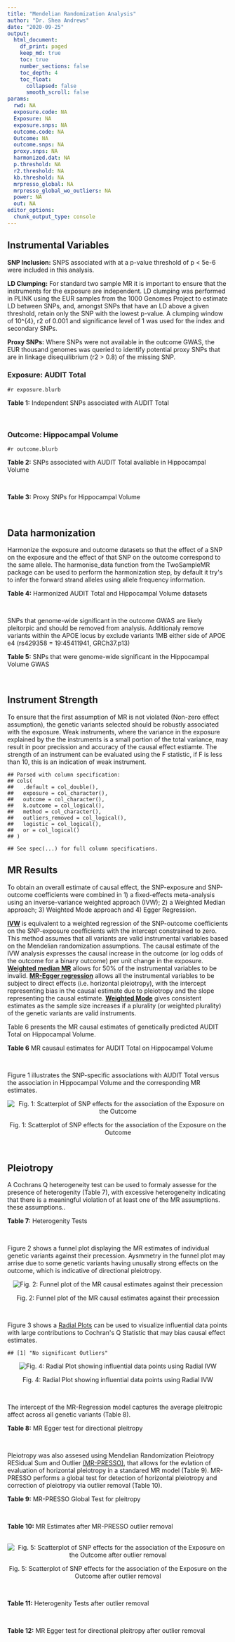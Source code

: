 ```yaml
---
title: "Mendelian Randomization Analysis"
author: "Dr. Shea Andrews"
date: "2020-09-25"
output:
  html_document:
    df_print: paged
    keep_md: true
    toc: true
    number_sections: false
    toc_depth: 4
    toc_float:
      collapsed: false
      smooth_scroll: false
params:
  rwd: NA
  exposure.code: NA
  Exposure: NA
  exposure.snps: NA
  outcome.code: NA
  Outcome: NA
  outcome.snps: NA
  proxy.snps: NA
  harmonized.dat: NA
  p.threshold: NA
  r2.threshold: NA
  kb.threshold: NA
  mrpresso_global: NA
  mrpresso_global_wo_outliers: NA
  power: NA
  out: NA
editor_options:
  chunk_output_type: console
---
```







## Instrumental Variables
**SNP Inclusion:** SNPS associated with at a p-value threshold of p < 5e-6 were included in this analysis.
<br>

**LD Clumping:** For standard two sample MR it is important to ensure that the instruments for the exposure are independent. LD clumping was performed in PLINK using the EUR samples from the 1000 Genomes Project to estimate LD between SNPs, and, amongst SNPs that have an LD above a given threshold, retain only the SNP with the lowest p-value. A clumping window of 10^{4}, r2 of 0.001 and significance level of 1 was used for the index and secondary SNPs.
<br>

**Proxy SNPs:** Where SNPs were not available in the outcome GWAS, the EUR thousand genomes was queried to identify potential proxy SNPs that are in linkage disequilibrium (r2 > 0.8) of the missing SNP.
<br>

### Exposure: AUDIT Total
`#r exposure.blurb`
<br>

**Table 1:** Independent SNPs associated with AUDIT Total
<div data-pagedtable="false">
  <script data-pagedtable-source type="application/json">
{"columns":[{"label":["SNP"],"name":[1],"type":["chr"],"align":["left"]},{"label":["CHROM"],"name":[2],"type":["dbl"],"align":["right"]},{"label":["POS"],"name":[3],"type":["dbl"],"align":["right"]},{"label":["REF"],"name":[4],"type":["chr"],"align":["left"]},{"label":["ALT"],"name":[5],"type":["chr"],"align":["left"]},{"label":["AF"],"name":[6],"type":["dbl"],"align":["right"]},{"label":["BETA"],"name":[7],"type":["dbl"],"align":["right"]},{"label":["SE"],"name":[8],"type":["dbl"],"align":["right"]},{"label":["Z"],"name":[9],"type":["dbl"],"align":["right"]},{"label":["P"],"name":[10],"type":["dbl"],"align":["right"]},{"label":["N"],"name":[11],"type":["dbl"],"align":["right"]},{"label":["TRAIT"],"name":[12],"type":["chr"],"align":["left"]}],"data":[{"1":"rs55847536","2":"1","3":"72248052","4":"A","5":"G","6":"0.39224600","7":"-0.01211140","8":"0.002641534","9":"-4.585","10":"4.545e-06","11":"140945","12":"AUDIT_Total"},{"1":"rs145186401","2":"1","3":"76879585","4":"T","5":"A","6":"0.02301560","7":"0.01278336","8":"0.002633030","9":"4.855","10":"1.203e-06","11":"141716","12":"AUDIT_Total"},{"1":"rs2390440","2":"1","3":"88625312","4":"C","5":"T","6":"0.23443800","7":"-0.01245564","8":"0.002631660","9":"-4.733","10":"2.211e-06","11":"141932","12":"AUDIT_Total"},{"1":"rs11809772","2":"1","3":"181625486","4":"A","5":"C","6":"0.11076800","7":"-0.01367530","8":"0.002654373","9":"-5.152","10":"2.582e-07","11":"139265","12":"AUDIT_Total"},{"1":"rs192227553","2":"1","3":"192064307","4":"G","5":"A","6":"0.01543210","7":"0.01217746","8":"0.002665236","9":"4.569","10":"4.895e-06","11":"138437","12":"AUDIT_Total"},{"1":"rs116258323","2":"1","3":"214449747","4":"C","5":"T","6":"0.04271170","7":"0.01407780","8":"0.002648693","9":"5.315","10":"1.067e-07","11":"139780","12":"AUDIT_Total"},{"1":"rs1260326","2":"2","3":"27730940","4":"T","5":"C","6":"0.61366100","7":"0.01873020","8":"0.002619605","9":"7.150","10":"8.664e-13","11":"141932","12":"AUDIT_Total"},{"1":"rs13389504","2":"2","3":"40369688","4":"T","5":"G","6":"0.18636700","7":"0.01219060","8":"0.002646099","9":"4.607","10":"4.090e-06","11":"140443","12":"AUDIT_Total"},{"1":"rs4953148","2":"2","3":"45152522","4":"A","5":"T","6":"0.39332400","7":"0.01478690","8":"0.002646656","9":"5.587","10":"2.314e-08","11":"139850","12":"AUDIT_Total"},{"1":"rs11677810","2":"2","3":"68066201","4":"C","5":"A","6":"0.25191500","7":"0.01232649","8":"0.002677924","9":"4.603","10":"4.167e-06","11":"137099","12":"AUDIT_Total"},{"1":"rs114658808","2":"2","3":"119423996","4":"G","5":"A","6":"0.05912220","7":"0.01292250","8":"0.002638860","9":"4.897","10":"9.723e-07","11":"141062","12":"AUDIT_Total"},{"1":"rs12474485","2":"2","3":"145810833","4":"A","5":"C","6":"0.25499100","7":"0.01217910","8":"0.002633896","9":"4.624","10":"3.765e-06","11":"141749","12":"AUDIT_Total"},{"1":"rs4853716","2":"2","3":"191361744","4":"C","5":"T","6":"0.82831800","7":"0.01212258","8":"0.002635344","9":"4.600","10":"4.220e-06","11":"141605","12":"AUDIT_Total"},{"1":"rs2302911","2":"2","3":"211455281","4":"A","5":"G","6":"0.45405000","7":"0.01342090","8":"0.002633619","9":"5.096","10":"3.463e-07","11":"141520","12":"AUDIT_Total"},{"1":"rs62244890","2":"3","3":"71611630","4":"T","5":"C","6":"0.37277700","7":"0.01323300","8":"0.002634485","9":"5.023","10":"5.079e-07","11":"141466","12":"AUDIT_Total"},{"1":"rs7618124","2":"3","3":"85548686","4":"A","5":"G","6":"0.71007600","7":"-0.01363860","8":"0.002631407","9":"-5.183","10":"2.187e-07","11":"141713","12":"AUDIT_Total"},{"1":"rs55726529","2":"3","3":"135458327","4":"A","5":"G","6":"0.09938340","7":"-0.01248370","8":"0.002719177","9":"-4.591","10":"4.409e-06","11":"132942","12":"AUDIT_Total"},{"1":"rs1920650","2":"3","3":"160335588","4":"T","5":"C","6":"0.30047400","7":"0.01482480","8":"0.002629442","9":"5.638","10":"1.717e-08","11":"141678","12":"AUDIT_Total"},{"1":"rs11940694","2":"4","3":"39414993","4":"A","5":"G","6":"0.60549300","7":"0.02478080","8":"0.002643005","9":"9.376","10":"6.834e-21","11":"138206","12":"AUDIT_Total"},{"1":"rs144198753","2":"4","3":"99713350","4":"C","5":"T","6":"0.00670047","7":"-0.03076248","8":"0.002606990","9":"-11.800","10":"3.887e-32","11":"140814","12":"AUDIT_Total"},{"1":"rs11733695","2":"4","3":"100122916","4":"G","5":"A","6":"0.00543085","7":"-0.02971133","8":"0.002601920","9":"-11.419","10":"3.370e-30","11":"141581","12":"AUDIT_Total"},{"1":"rs13135092","2":"4","3":"103198082","4":"A","5":"G","6":"0.05434780","7":"-0.01991090","8":"0.002623302","9":"-7.590","10":"3.198e-14","11":"141289","12":"AUDIT_Total"},{"1":"rs6533629","2":"4","3":"113494607","4":"G","5":"A","6":"0.39712300","7":"-0.01294953","8":"0.002671660","9":"-4.847","10":"1.253e-06","11":"137616","12":"AUDIT_Total"},{"1":"rs1457755","2":"5","3":"113637974","4":"T","5":"C","6":"0.55426500","7":"-0.01400920","8":"0.002634787","9":"-5.317","10":"1.056e-07","11":"141273","12":"AUDIT_Total"},{"1":"rs9372625","2":"6","3":"98344031","4":"G","5":"A","6":"0.33467600","7":"0.01403988","8":"0.002642552","9":"5.313","10":"1.080e-07","11":"140438","12":"AUDIT_Total"},{"1":"rs11984030","2":"7","3":"6354656","4":"A","5":"G","6":"0.46143900","7":"-0.01254150","8":"0.002675809","9":"-4.687","10":"2.769e-06","11":"137272","12":"AUDIT_Total"},{"1":"rs10227687","2":"7","3":"38741626","4":"G","5":"A","6":"0.61555200","7":"0.01292938","8":"0.002639727","9":"4.898","10":"9.675e-07","11":"140968","12":"AUDIT_Total"},{"1":"rs79931145","2":"7","3":"137122009","4":"C","5":"T","6":"0.02647810","7":"-0.01248956","8":"0.002631596","9":"-4.746","10":"2.079e-06","11":"141932","12":"AUDIT_Total"},{"1":"rs2622237","2":"7","3":"153489069","4":"A","5":"G","6":"0.39726300","7":"0.01217490","8":"0.002660016","9":"4.577","10":"4.708e-06","11":"138981","12":"AUDIT_Total"},{"1":"rs35040843","2":"8","3":"93341497","4":"C","5":"T","6":"0.30359100","7":"0.01471763","8":"0.002653260","9":"5.547","10":"2.909e-08","11":"139169","12":"AUDIT_Total"},{"1":"rs143011682","2":"8","3":"126831783","4":"A","5":"G","6":"0.11504900","7":"-0.01230210","8":"0.002637111","9":"-4.665","10":"3.084e-06","11":"141378","12":"AUDIT_Total"},{"1":"rs13266268","2":"8","3":"142611971","4":"C","5":"T","6":"0.40148800","7":"-0.01273468","8":"0.002776255","9":"-4.587","10":"4.507e-06","11":"127488","12":"AUDIT_Total"},{"1":"rs3138496","2":"9","3":"92219801","4":"C","5":"T","6":"0.05003810","7":"0.01294572","8":"0.002630710","9":"4.921","10":"8.598e-07","11":"141932","12":"AUDIT_Total"},{"1":"rs148575582","2":"9","3":"122062643","4":"T","5":"C","6":"0.01686620","7":"0.01275960","8":"0.002657686","9":"4.801","10":"1.578e-06","11":"139105","12":"AUDIT_Total"},{"1":"rs147311119","2":"10","3":"9404825","4":"C","5":"G","6":"0.03336960","7":"-0.01216210","8":"0.002634200","9":"-4.617","10":"3.898e-06","11":"141720","12":"AUDIT_Total"},{"1":"rs7078436","2":"10","3":"30378863","4":"A","5":"G","6":"0.27403000","7":"-0.01508130","8":"0.002628329","9":"-5.738","10":"9.583e-09","11":"141745","12":"AUDIT_Total"},{"1":"rs2017064","2":"11","3":"41455386","4":"C","5":"T","6":"0.67373700","7":"0.01247393","8":"0.002663662","9":"4.683","10":"2.823e-06","11":"138540","12":"AUDIT_Total"},{"1":"rs2293576","2":"11","3":"47434986","4":"G","5":"A","6":"0.32902900","7":"0.01535348","8":"0.002632176","9":"5.833","10":"5.454e-09","11":"141275","12":"AUDIT_Total"},{"1":"rs12795307","2":"11","3":"72506324","4":"G","5":"A","6":"0.26040100","7":"0.01208207","8":"0.002635705","9":"4.584","10":"4.572e-06","11":"141575","12":"AUDIT_Total"},{"1":"rs7948028","2":"11","3":"113328681","4":"A","5":"C","6":"0.27900700","7":"-0.01389140","8":"0.002638447","9":"-5.265","10":"1.406e-07","11":"140906","12":"AUDIT_Total"},{"1":"rs1042725","2":"12","3":"66358347","4":"C","5":"T","6":"0.45995600","7":"-0.01217656","8":"0.002632200","9":"-4.626","10":"3.725e-06","11":"141932","12":"AUDIT_Total"},{"1":"rs73519744","2":"13","3":"71536531","4":"A","5":"G","6":"0.05117970","7":"0.01327340","8":"0.002640430","9":"5.027","10":"4.987e-07","11":"140822","12":"AUDIT_Total"},{"1":"rs117750242","2":"13","3":"109806518","4":"C","5":"T","6":"0.00706522","7":"0.01237358","8":"0.002641105","9":"4.685","10":"2.794e-06","11":"140936","12":"AUDIT_Total"},{"1":"rs1319338","2":"15","3":"26449418","4":"T","5":"A","6":"0.06694640","7":"-0.01299030","8":"0.002633347","9":"-4.933","10":"8.104e-07","11":"141639","12":"AUDIT_Total"},{"1":"rs701455","2":"15","3":"46816049","4":"G","5":"A","6":"0.57415500","7":"-0.01327660","8":"0.002630072","9":"-5.048","10":"4.464e-07","11":"141932","12":"AUDIT_Total"},{"1":"rs72771074","2":"16","3":"20002523","4":"A","5":"C","6":"0.29574400","7":"0.01409940","8":"0.002639345","9":"5.342","10":"9.197e-08","11":"140767","12":"AUDIT_Total"},{"1":"rs11862597","2":"16","3":"30490854","4":"G","5":"A","6":"0.12386200","7":"-0.01322155","8":"0.002630631","9":"-5.026","10":"4.997e-07","11":"141883","12":"AUDIT_Total"},{"1":"rs74980679","2":"16","3":"71779310","4":"G","5":"T","6":"0.12050800","7":"0.01219096","8":"0.002635883","9":"4.625","10":"3.747e-06","11":"141533","12":"AUDIT_Total"},{"1":"rs12936842","2":"17","3":"7553383","4":"A","5":"T","6":"0.26744600","7":"-0.01245840","8":"0.002658641","9":"-4.686","10":"2.790e-06","11":"139067","12":"AUDIT_Total"},{"1":"rs62062288","2":"17","3":"44096553","4":"G","5":"A","6":"0.13753600","7":"-0.01645099","8":"0.002650821","9":"-6.206","10":"5.430e-10","11":"139072","12":"AUDIT_Total"},{"1":"rs6507054","2":"18","3":"31248323","4":"T","5":"C","6":"0.56820000","7":"-0.01236280","8":"0.002637114","9":"-4.688","10":"2.754e-06","11":"141365","12":"AUDIT_Total"},{"1":"rs492602","2":"19","3":"49206417","4":"A","5":"G","6":"0.38356900","7":"0.01463750","8":"0.002627447","9":"5.571","10":"2.526e-08","11":"141932","12":"AUDIT_Total"},{"1":"rs12329964","2":"22","3":"19959033","4":"G","5":"A","6":"0.16630300","7":"0.01224455","8":"0.002636070","9":"4.645","10":"3.409e-06","11":"141502","12":"AUDIT_Total"},{"1":"rs2412970","2":"22","3":"30486826","4":"A","5":"G","6":"0.52143100","7":"0.01219000","8":"0.002632824","9":"4.630","10":"3.654e-06","11":"141862","12":"AUDIT_Total"},{"1":"rs9607805","2":"22","3":"41854446","4":"C","5":"T","6":"0.73870300","7":"0.01410817","8":"0.002640990","9":"5.342","10":"9.205e-08","11":"140590","12":"AUDIT_Total"}],"options":{"columns":{"min":{},"max":[10]},"rows":{"min":[10],"max":[10]},"pages":{}}}
  </script>
</div>
<br>

### Outcome: Hippocampal Volume
`#r outcome.blurb`
<br>

**Table 2:** SNPs associated with AUDIT Total avaliable in Hippocampal Volume
<div data-pagedtable="false">
  <script data-pagedtable-source type="application/json">
{"columns":[{"label":["SNP"],"name":[1],"type":["chr"],"align":["left"]},{"label":["CHROM"],"name":[2],"type":["dbl"],"align":["right"]},{"label":["POS"],"name":[3],"type":["dbl"],"align":["right"]},{"label":["REF"],"name":[4],"type":["chr"],"align":["left"]},{"label":["ALT"],"name":[5],"type":["chr"],"align":["left"]},{"label":["AF"],"name":[6],"type":["dbl"],"align":["right"]},{"label":["BETA"],"name":[7],"type":["dbl"],"align":["right"]},{"label":["SE"],"name":[8],"type":["dbl"],"align":["right"]},{"label":["Z"],"name":[9],"type":["dbl"],"align":["right"]},{"label":["P"],"name":[10],"type":["dbl"],"align":["right"]},{"label":["N"],"name":[11],"type":["dbl"],"align":["right"]},{"label":["TRAIT"],"name":[12],"type":["chr"],"align":["left"]}],"data":[{"1":"rs55847536","2":"1","3":"72248052","4":"A","5":"G","6":"0.4165","7":"-0.0058249800","8":"0.008759366","9":"-0.665","10":"0.506000","11":"26814","12":"Hippocampal_Volume"},{"1":"rs145186401","2":"1","3":"76879585","4":"T","5":"A","6":"0.0115","7":"0.0495795134","8":"0.042667395","9":"1.162","10":"0.245200","11":"24159","12":"Hippocampal_Volume"},{"1":"rs2390440","2":"1","3":"88625312","4":"C","5":"T","6":"0.2269","7":"-0.0030312080","8":"0.010310231","9":"-0.294","10":"0.768600","11":"26814","12":"Hippocampal_Volume"},{"1":"rs11809772","2":"1","3":"181625486","4":"A","5":"C","6":"0.1357","7":"-0.0004287070","8":"0.012609040","9":"-0.034","10":"0.972700","11":"26814","12":"Hippocampal_Volume"},{"1":"rs192227553","2":"1","3":"192064307","4":"G","5":"A","6":"0.0153","7":"-0.0102250997","8":"0.066396751","9":"-0.154","10":"0.877400","11":"7528","12":"Hippocampal_Volume"},{"1":"rs116258323","2":"1","3":"214449747","4":"C","5":"T","6":"0.0601","7":"-0.0098477063","8":"0.018236493","9":"-0.540","10":"0.589200","11":"26615","12":"Hippocampal_Volume"},{"1":"rs1260326","2":"2","3":"27730940","4":"T","5":"C","6":"0.5992","7":"-0.0047317700","8":"0.008844426","9":"-0.535","10":"0.592700","11":"26615","12":"Hippocampal_Volume"},{"1":"rs13389504","2":"2","3":"40369688","4":"T","5":"G","6":"0.1930","7":"-0.0086986300","8":"0.010941671","9":"-0.795","10":"0.426700","11":"26814","12":"Hippocampal_Volume"},{"1":"rs4953148","2":"2","3":"45152522","4":"A","5":"T","6":"0.3258","7":"-0.0024784800","8":"0.009213692","9":"-0.269","10":"0.788000","11":"26814","12":"Hippocampal_Volume"},{"1":"rs11677810","2":"2","3":"68066201","4":"C","5":"A","6":"0.2350","7":"-0.0148891400","8":"0.010184090","9":"-1.462","10":"0.143600","11":"26814","12":"Hippocampal_Volume"},{"1":"rs114658808","2":"2","3":"119423996","4":"G","5":"A","6":"0.0334","7":"0.0109462506","8":"0.024163909","9":"0.453","10":"0.650200","11":"26524","12":"Hippocampal_Volume"},{"1":"rs12474485","2":"2","3":"145810833","4":"A","5":"C","6":"0.3106","7":"0.0061123100","8":"0.009331777","9":"0.655","10":"0.512800","11":"26814","12":"Hippocampal_Volume"},{"1":"rs4853716","2":"2","3":"191361744","4":"C","5":"T","6":"0.7668","7":"-0.0042434138","8":"0.010249792","9":"-0.414","10":"0.678900","11":"26615","12":"Hippocampal_Volume"},{"1":"rs2302911","2":"2","3":"211455281","4":"A","5":"G","6":"0.4952","7":"0.0031381900","8":"0.008669034","9":"0.362","10":"0.717700","11":"26615","12":"Hippocampal_Volume"},{"1":"rs62244890","2":"3","3":"71611630","4":"T","5":"C","6":"0.4094","7":"0.0000439090","8":"0.008781800","9":"0.005","10":"0.996400","11":"26814","12":"Hippocampal_Volume"},{"1":"rs7618124","2":"3","3":"85548686","4":"A","5":"G","6":"0.6436","7":"0.0011901500","8":"0.009016276","9":"0.132","10":"0.894900","11":"26814","12":"Hippocampal_Volume"},{"1":"rs55726529","2":"3","3":"135458327","4":"A","5":"G","6":"0.0929","7":"0.0122900000","8":"0.015837686","9":"0.776","10":"0.437700","11":"23654","12":"Hippocampal_Volume"},{"1":"rs1920650","2":"3","3":"160335588","4":"T","5":"C","6":"0.3016","7":"-0.0058993000","8":"0.009408778","9":"-0.627","10":"0.530300","11":"26814","12":"Hippocampal_Volume"},{"1":"rs11940694","2":"4","3":"39414993","4":"A","5":"G","6":"0.5862","7":"-0.0062688500","8":"0.008767624","9":"-0.715","10":"0.474600","11":"26814","12":"Hippocampal_Volume"},{"1":"rs11733695","2":"4","3":"100122916","4":"G","5":"A","6":"0.0150","7":"0.0045360102","8":"0.038117732","9":"0.119","10":"0.905500","11":"23291","12":"Hippocampal_Volume"},{"1":"rs13135092","2":"4","3":"103198082","4":"A","5":"G","6":"0.0664","7":"0.0051857300","8":"0.017343591","9":"0.299","10":"0.765000","11":"26814","12":"Hippocampal_Volume"},{"1":"rs6533629","2":"4","3":"113494607","4":"G","5":"A","6":"0.4171","7":"0.0072687476","8":"0.008757527","9":"0.830","10":"0.406600","11":"26814","12":"Hippocampal_Volume"},{"1":"rs1457755","2":"5","3":"113637974","4":"T","5":"C","6":"0.5556","7":"0.0057529500","8":"0.008690255","9":"0.662","10":"0.508200","11":"26814","12":"Hippocampal_Volume"},{"1":"rs9372625","2":"6","3":"98344031","4":"G","5":"A","6":"0.3722","7":"0.0187759661","8":"0.008932429","9":"2.102","10":"0.035580","11":"26814","12":"Hippocampal_Volume"},{"1":"rs11984030","2":"7","3":"6354656","4":"A","5":"G","6":"0.4568","7":"0.0114389000","8":"0.008826329","9":"1.296","10":"0.194900","11":"25864","12":"Hippocampal_Volume"},{"1":"rs10227687","2":"7","3":"38741626","4":"G","5":"A","6":"0.5952","7":"-0.0056038775","8":"0.008797296","9":"-0.637","10":"0.524000","11":"26814","12":"Hippocampal_Volume"},{"1":"rs2622237","2":"7","3":"153489069","4":"A","5":"G","6":"0.3916","7":"0.0090159900","8":"0.014853361","9":"0.607","10":"0.544100","11":"9512","12":"Hippocampal_Volume"},{"1":"rs35040843","2":"8","3":"93341497","4":"C","5":"T","6":"0.2826","7":"-0.0028483488","8":"0.009590400","9":"-0.297","10":"0.766200","11":"26814","12":"Hippocampal_Volume"},{"1":"rs143011682","2":"8","3":"126831783","4":"A","5":"G","6":"0.1173","7":"0.0003202830","8":"0.016014164","9":"0.020","10":"0.984400","11":"18830","12":"Hippocampal_Volume"},{"1":"rs13266268","2":"8","3":"142611971","4":"C","5":"T","6":"0.3730","7":"-0.0006161197","8":"0.008929270","9":"-0.069","10":"0.944900","11":"26814","12":"Hippocampal_Volume"},{"1":"rs3138496","2":"9","3":"92219801","4":"C","5":"T","6":"0.0569","7":"-0.0133566340","8":"0.018785702","9":"-0.711","10":"0.477400","11":"26402","12":"Hippocampal_Volume"},{"1":"rs148575582","2":"9","3":"122062643","4":"T","5":"C","6":"0.0191","7":"-0.0098206500","8":"0.048617090","9":"-0.202","10":"0.839600","11":"11291","12":"Hippocampal_Volume"},{"1":"rs147311119","2":"10","3":"9404825","4":"C","5":"G","6":"0.0266","7":"-0.0171451000","8":"0.027171245","9":"-0.631","10":"0.528200","11":"26156","12":"Hippocampal_Volume"},{"1":"rs7078436","2":"10","3":"30378863","4":"A","5":"G","6":"0.3450","7":"0.0098195200","8":"0.009083737","9":"1.081","10":"0.279900","11":"26814","12":"Hippocampal_Volume"},{"1":"rs2017064","2":"11","3":"41455386","4":"C","5":"T","6":"0.5979","7":"0.0015059785","8":"0.008806892","9":"0.171","10":"0.863800","11":"26814","12":"Hippocampal_Volume"},{"1":"rs2293576","2":"11","3":"47434986","4":"G","5":"A","6":"0.3346","7":"-0.0015008713","8":"0.009151654","9":"-0.164","10":"0.869600","11":"26814","12":"Hippocampal_Volume"},{"1":"rs12795307","2":"11","3":"72506324","4":"G","5":"A","6":"0.3318","7":"-0.0040810431","8":"0.009170883","9":"-0.445","10":"0.656600","11":"26814","12":"Hippocampal_Volume"},{"1":"rs7948028","2":"11","3":"113328681","4":"A","5":"C","6":"0.3779","7":"0.0049339300","8":"0.008906010","9":"0.554","10":"0.579200","11":"26814","12":"Hippocampal_Volume"},{"1":"rs1042725","2":"12","3":"66358347","4":"C","5":"T","6":"0.4925","7":"-0.0135255507","8":"0.008637006","9":"-1.566","10":"0.117500","11":"26814","12":"Hippocampal_Volume"},{"1":"rs73519744","2":"13","3":"71536531","4":"A","5":"G","6":"0.0651","7":"-0.0078582600","8":"0.018317623","9":"-0.429","10":"0.667700","11":"24484","12":"Hippocampal_Volume"},{"1":"rs117750242","2":"13","3":"109806518","4":"C","5":"T","6":"0.0120","7":"0.0631827661","8":"0.073811643","9":"0.856","10":"0.391900","11":"7740","12":"Hippocampal_Volume"},{"1":"rs1319338","2":"15","3":"26449418","4":"T","5":"A","6":"0.0743","7":"0.0112740322","8":"0.016555113","9":"0.681","10":"0.496200","11":"26524","12":"Hippocampal_Volume"},{"1":"rs701455","2":"15","3":"46816049","4":"G","5":"A","6":"0.5428","7":"0.0005547676","8":"0.008668244","9":"0.064","10":"0.949100","11":"26814","12":"Hippocampal_Volume"},{"1":"rs72771074","2":"16","3":"20002523","4":"A","5":"C","6":"0.2637","7":"-0.0267696000","8":"0.009798538","9":"-2.732","10":"0.006302","11":"26814","12":"Hippocampal_Volume"},{"1":"rs11862597","2":"16","3":"30490854","4":"G","5":"A","6":"0.1302","7":"-0.0006800876","8":"0.012831841","9":"-0.053","10":"0.957900","11":"26814","12":"Hippocampal_Volume"},{"1":"rs74980679","2":"16","3":"71779310","4":"G","5":"T","6":"0.1359","7":"-0.0014995444","8":"0.012601213","9":"-0.119","10":"0.905500","11":"26814","12":"Hippocampal_Volume"},{"1":"rs12936842","2":"17","3":"7553383","4":"A","5":"T","6":"0.3031","7":"-0.0010898900","8":"0.009395630","9":"-0.116","10":"0.908000","11":"26814","12":"Hippocampal_Volume"},{"1":"rs62062288","2":"17","3":"44096553","4":"G","5":"A","6":"0.1965","7":"-0.0174934338","8":"0.022514072","9":"-0.777","10":"0.436900","11":"6247","12":"Hippocampal_Volume"},{"1":"rs6507054","2":"18","3":"31248323","4":"T","5":"C","6":"0.5742","7":"-0.0027072600","8":"0.008733111","9":"-0.310","10":"0.756700","11":"26814","12":"Hippocampal_Volume"},{"1":"rs492602","2":"19","3":"49206417","4":"A","5":"G","6":"0.4752","7":"0.0207141000","8":"0.009025741","9":"2.295","10":"0.021740","11":"24606","12":"Hippocampal_Volume"},{"1":"rs12329964","2":"22","3":"19959033","4":"G","5":"A","6":"0.1621","7":"-0.0181019662","8":"0.011716483","9":"-1.545","10":"0.122200","11":"26814","12":"Hippocampal_Volume"},{"1":"rs2412970","2":"22","3":"30486826","4":"A","5":"G","6":"0.4527","7":"-0.0150554000","8":"0.008732849","9":"-1.724","10":"0.084730","11":"26459","12":"Hippocampal_Volume"},{"1":"rs9607805","2":"22","3":"41854446","4":"C","5":"T","6":"0.7232","7":"0.0079961386","8":"0.009715843","9":"0.823","10":"0.410200","11":"26459","12":"Hippocampal_Volume"},{"1":"rs144198753","2":"NA","3":"NA","4":"NA","5":"NA","6":"NA","7":"NA","8":"NA","9":"NA","10":"NA","11":"NA","12":"NA"},{"1":"rs79931145","2":"NA","3":"NA","4":"NA","5":"NA","6":"NA","7":"NA","8":"NA","9":"NA","10":"NA","11":"NA","12":"NA"}],"options":{"columns":{"min":{},"max":[10]},"rows":{"min":[10],"max":[10]},"pages":{}}}
  </script>
</div>
<br>

**Table 3:** Proxy SNPs for Hippocampal Volume
<div data-pagedtable="false">
  <script data-pagedtable-source type="application/json">
{"columns":[{"label":["proxy.outcome"],"name":[1],"type":["lgl"],"align":["right"]},{"label":["target_snp"],"name":[2],"type":["chr"],"align":["left"]},{"label":["proxy_snp"],"name":[3],"type":["lgl"],"align":["right"]},{"label":["ld.r2"],"name":[4],"type":["lgl"],"align":["right"]},{"label":["Dprime"],"name":[5],"type":["lgl"],"align":["right"]},{"label":["ref.proxy"],"name":[6],"type":["lgl"],"align":["right"]},{"label":["alt.proxy"],"name":[7],"type":["lgl"],"align":["right"]},{"label":["CHROM"],"name":[8],"type":["lgl"],"align":["right"]},{"label":["POS"],"name":[9],"type":["lgl"],"align":["right"]},{"label":["ALT.proxy"],"name":[10],"type":["lgl"],"align":["right"]},{"label":["REF.proxy"],"name":[11],"type":["lgl"],"align":["right"]},{"label":["AF"],"name":[12],"type":["lgl"],"align":["right"]},{"label":["BETA"],"name":[13],"type":["lgl"],"align":["right"]},{"label":["SE"],"name":[14],"type":["lgl"],"align":["right"]},{"label":["P"],"name":[15],"type":["lgl"],"align":["right"]},{"label":["N"],"name":[16],"type":["lgl"],"align":["right"]},{"label":["ref"],"name":[17],"type":["lgl"],"align":["right"]},{"label":["alt"],"name":[18],"type":["lgl"],"align":["right"]},{"label":["ALT"],"name":[19],"type":["lgl"],"align":["right"]},{"label":["REF"],"name":[20],"type":["lgl"],"align":["right"]},{"label":["PHASE"],"name":[21],"type":["lgl"],"align":["right"]}],"data":[{"1":"NA","2":"rs144198753","3":"NA","4":"NA","5":"NA","6":"NA","7":"NA","8":"NA","9":"NA","10":"NA","11":"NA","12":"NA","13":"NA","14":"NA","15":"NA","16":"NA","17":"NA","18":"NA","19":"NA","20":"NA","21":"NA"},{"1":"NA","2":"rs79931145","3":"NA","4":"NA","5":"NA","6":"NA","7":"NA","8":"NA","9":"NA","10":"NA","11":"NA","12":"NA","13":"NA","14":"NA","15":"NA","16":"NA","17":"NA","18":"NA","19":"NA","20":"NA","21":"NA"}],"options":{"columns":{"min":{},"max":[10]},"rows":{"min":[10],"max":[10]},"pages":{}}}
  </script>
</div>
<br>

## Data harmonization
Harmonize the exposure and outcome datasets so that the effect of a SNP on the exposure and the effect of that SNP on the outcome correspond to the same allele. The harmonise_data function from the TwoSampleMR package can be used to perform the harmonization step, by default it try's to infer the forward strand alleles using allele frequency information.
<br>

**Table 4:** Harmonized AUDIT Total and Hippocampal Volume datasets
<div data-pagedtable="false">
  <script data-pagedtable-source type="application/json">
{"columns":[{"label":["SNP"],"name":[1],"type":["chr"],"align":["left"]},{"label":["effect_allele.exposure"],"name":[2],"type":["chr"],"align":["left"]},{"label":["other_allele.exposure"],"name":[3],"type":["chr"],"align":["left"]},{"label":["effect_allele.outcome"],"name":[4],"type":["chr"],"align":["left"]},{"label":["other_allele.outcome"],"name":[5],"type":["chr"],"align":["left"]},{"label":["beta.exposure"],"name":[6],"type":["dbl"],"align":["right"]},{"label":["beta.outcome"],"name":[7],"type":["dbl"],"align":["right"]},{"label":["eaf.exposure"],"name":[8],"type":["dbl"],"align":["right"]},{"label":["eaf.outcome"],"name":[9],"type":["dbl"],"align":["right"]},{"label":["remove"],"name":[10],"type":["lgl"],"align":["right"]},{"label":["palindromic"],"name":[11],"type":["lgl"],"align":["right"]},{"label":["ambiguous"],"name":[12],"type":["lgl"],"align":["right"]},{"label":["id.outcome"],"name":[13],"type":["chr"],"align":["left"]},{"label":["chr.outcome"],"name":[14],"type":["dbl"],"align":["right"]},{"label":["pos.outcome"],"name":[15],"type":["dbl"],"align":["right"]},{"label":["se.outcome"],"name":[16],"type":["dbl"],"align":["right"]},{"label":["z.outcome"],"name":[17],"type":["dbl"],"align":["right"]},{"label":["pval.outcome"],"name":[18],"type":["dbl"],"align":["right"]},{"label":["samplesize.outcome"],"name":[19],"type":["dbl"],"align":["right"]},{"label":["outcome"],"name":[20],"type":["chr"],"align":["left"]},{"label":["mr_keep.outcome"],"name":[21],"type":["lgl"],"align":["right"]},{"label":["pval_origin.outcome"],"name":[22],"type":["chr"],"align":["left"]},{"label":["chr.exposure"],"name":[23],"type":["dbl"],"align":["right"]},{"label":["pos.exposure"],"name":[24],"type":["dbl"],"align":["right"]},{"label":["se.exposure"],"name":[25],"type":["dbl"],"align":["right"]},{"label":["z.exposure"],"name":[26],"type":["dbl"],"align":["right"]},{"label":["pval.exposure"],"name":[27],"type":["dbl"],"align":["right"]},{"label":["samplesize.exposure"],"name":[28],"type":["dbl"],"align":["right"]},{"label":["exposure"],"name":[29],"type":["chr"],"align":["left"]},{"label":["mr_keep.exposure"],"name":[30],"type":["lgl"],"align":["right"]},{"label":["pval_origin.exposure"],"name":[31],"type":["chr"],"align":["left"]},{"label":["id.exposure"],"name":[32],"type":["chr"],"align":["left"]},{"label":["action"],"name":[33],"type":["dbl"],"align":["right"]},{"label":["mr_keep"],"name":[34],"type":["lgl"],"align":["right"]},{"label":["pt"],"name":[35],"type":["dbl"],"align":["right"]},{"label":["pleitropy_keep"],"name":[36],"type":["lgl"],"align":["right"]},{"label":["mrpresso_RSSobs"],"name":[37],"type":["lgl"],"align":["right"]},{"label":["mrpresso_pval"],"name":[38],"type":["lgl"],"align":["right"]},{"label":["mrpresso_keep"],"name":[39],"type":["lgl"],"align":["right"]}],"data":[{"1":"rs10227687","2":"A","3":"G","4":"A","5":"G","6":"0.01292938","7":"-0.0056038775","8":"0.61555200","9":"0.5952","10":"FALSE","11":"FALSE","12":"FALSE","13":"WwyNvg","14":"7","15":"38741626","16":"0.008797296","17":"-0.637","18":"0.524000","19":"26814","20":"Hilbar2017hipv","21":"TRUE","22":"reported","23":"7","24":"38741626","25":"0.002639727","26":"4.898","27":"9.675e-07","28":"140968","29":"SanchezRoige2019auditt23andMe","30":"TRUE","31":"reported","32":"xfAFEu","33":"2","34":"TRUE","35":"5e-06","36":"TRUE","37":"NA","38":"NA","39":"TRUE"},{"1":"rs1042725","2":"T","3":"C","4":"T","5":"C","6":"-0.01217656","7":"-0.0135255507","8":"0.45995600","9":"0.4925","10":"FALSE","11":"FALSE","12":"FALSE","13":"WwyNvg","14":"12","15":"66358347","16":"0.008637006","17":"-1.566","18":"0.117500","19":"26814","20":"Hilbar2017hipv","21":"TRUE","22":"reported","23":"12","24":"66358347","25":"0.002632200","26":"-4.626","27":"3.725e-06","28":"141932","29":"SanchezRoige2019auditt23andMe","30":"TRUE","31":"reported","32":"xfAFEu","33":"2","34":"TRUE","35":"5e-06","36":"TRUE","37":"NA","38":"NA","39":"TRUE"},{"1":"rs114658808","2":"A","3":"G","4":"A","5":"G","6":"0.01292250","7":"0.0109462506","8":"0.05912220","9":"0.0334","10":"FALSE","11":"FALSE","12":"FALSE","13":"WwyNvg","14":"2","15":"119423996","16":"0.024163909","17":"0.453","18":"0.650200","19":"26524","20":"Hilbar2017hipv","21":"TRUE","22":"reported","23":"2","24":"119423996","25":"0.002638860","26":"4.897","27":"9.723e-07","28":"141062","29":"SanchezRoige2019auditt23andMe","30":"TRUE","31":"reported","32":"xfAFEu","33":"2","34":"TRUE","35":"5e-06","36":"TRUE","37":"NA","38":"NA","39":"TRUE"},{"1":"rs116258323","2":"T","3":"C","4":"T","5":"C","6":"0.01407780","7":"-0.0098477063","8":"0.04271170","9":"0.0601","10":"FALSE","11":"FALSE","12":"FALSE","13":"WwyNvg","14":"1","15":"214449747","16":"0.018236493","17":"-0.540","18":"0.589200","19":"26615","20":"Hilbar2017hipv","21":"TRUE","22":"reported","23":"1","24":"214449747","25":"0.002648693","26":"5.315","27":"1.067e-07","28":"139780","29":"SanchezRoige2019auditt23andMe","30":"TRUE","31":"reported","32":"xfAFEu","33":"2","34":"TRUE","35":"5e-06","36":"TRUE","37":"NA","38":"NA","39":"TRUE"},{"1":"rs11677810","2":"A","3":"C","4":"A","5":"C","6":"0.01232649","7":"-0.0148891400","8":"0.25191500","9":"0.2350","10":"FALSE","11":"FALSE","12":"FALSE","13":"WwyNvg","14":"2","15":"68066201","16":"0.010184090","17":"-1.462","18":"0.143600","19":"26814","20":"Hilbar2017hipv","21":"TRUE","22":"reported","23":"2","24":"68066201","25":"0.002677924","26":"4.603","27":"4.167e-06","28":"137099","29":"SanchezRoige2019auditt23andMe","30":"TRUE","31":"reported","32":"xfAFEu","33":"2","34":"TRUE","35":"5e-06","36":"TRUE","37":"NA","38":"NA","39":"TRUE"},{"1":"rs11733695","2":"A","3":"G","4":"A","5":"G","6":"-0.02971133","7":"0.0045360102","8":"0.00543085","9":"0.0150","10":"FALSE","11":"FALSE","12":"FALSE","13":"WwyNvg","14":"4","15":"100122916","16":"0.038117732","17":"0.119","18":"0.905500","19":"23291","20":"Hilbar2017hipv","21":"TRUE","22":"reported","23":"4","24":"100122916","25":"0.002601920","26":"-11.419","27":"3.370e-30","28":"141581","29":"SanchezRoige2019auditt23andMe","30":"TRUE","31":"reported","32":"xfAFEu","33":"2","34":"TRUE","35":"5e-06","36":"TRUE","37":"NA","38":"NA","39":"TRUE"},{"1":"rs117750242","2":"T","3":"C","4":"T","5":"C","6":"0.01237358","7":"0.0631827661","8":"0.00706522","9":"0.0120","10":"FALSE","11":"FALSE","12":"FALSE","13":"WwyNvg","14":"13","15":"109806518","16":"0.073811643","17":"0.856","18":"0.391900","19":"7740","20":"Hilbar2017hipv","21":"TRUE","22":"reported","23":"13","24":"109806518","25":"0.002641105","26":"4.685","27":"2.794e-06","28":"140936","29":"SanchezRoige2019auditt23andMe","30":"TRUE","31":"reported","32":"xfAFEu","33":"2","34":"TRUE","35":"5e-06","36":"TRUE","37":"NA","38":"NA","39":"TRUE"},{"1":"rs11809772","2":"C","3":"A","4":"C","5":"A","6":"-0.01367530","7":"-0.0004287070","8":"0.11076800","9":"0.1357","10":"FALSE","11":"FALSE","12":"FALSE","13":"WwyNvg","14":"1","15":"181625486","16":"0.012609040","17":"-0.034","18":"0.972700","19":"26814","20":"Hilbar2017hipv","21":"TRUE","22":"reported","23":"1","24":"181625486","25":"0.002654373","26":"-5.152","27":"2.582e-07","28":"139265","29":"SanchezRoige2019auditt23andMe","30":"TRUE","31":"reported","32":"xfAFEu","33":"2","34":"TRUE","35":"5e-06","36":"TRUE","37":"NA","38":"NA","39":"TRUE"},{"1":"rs11862597","2":"A","3":"G","4":"A","5":"G","6":"-0.01322155","7":"-0.0006800876","8":"0.12386200","9":"0.1302","10":"FALSE","11":"FALSE","12":"FALSE","13":"WwyNvg","14":"16","15":"30490854","16":"0.012831841","17":"-0.053","18":"0.957900","19":"26814","20":"Hilbar2017hipv","21":"TRUE","22":"reported","23":"16","24":"30490854","25":"0.002630631","26":"-5.026","27":"4.997e-07","28":"141883","29":"SanchezRoige2019auditt23andMe","30":"TRUE","31":"reported","32":"xfAFEu","33":"2","34":"TRUE","35":"5e-06","36":"TRUE","37":"NA","38":"NA","39":"TRUE"},{"1":"rs11940694","2":"G","3":"A","4":"G","5":"A","6":"0.02478080","7":"-0.0062688500","8":"0.60549300","9":"0.5862","10":"FALSE","11":"FALSE","12":"FALSE","13":"WwyNvg","14":"4","15":"39414993","16":"0.008767624","17":"-0.715","18":"0.474600","19":"26814","20":"Hilbar2017hipv","21":"TRUE","22":"reported","23":"4","24":"39414993","25":"0.002643005","26":"9.376","27":"6.834e-21","28":"138206","29":"SanchezRoige2019auditt23andMe","30":"TRUE","31":"reported","32":"xfAFEu","33":"2","34":"TRUE","35":"5e-06","36":"TRUE","37":"NA","38":"NA","39":"TRUE"},{"1":"rs11984030","2":"G","3":"A","4":"G","5":"A","6":"-0.01254150","7":"0.0114389000","8":"0.46143900","9":"0.4568","10":"FALSE","11":"FALSE","12":"FALSE","13":"WwyNvg","14":"7","15":"6354656","16":"0.008826329","17":"1.296","18":"0.194900","19":"25864","20":"Hilbar2017hipv","21":"TRUE","22":"reported","23":"7","24":"6354656","25":"0.002675809","26":"-4.687","27":"2.769e-06","28":"137272","29":"SanchezRoige2019auditt23andMe","30":"TRUE","31":"reported","32":"xfAFEu","33":"2","34":"TRUE","35":"5e-06","36":"TRUE","37":"NA","38":"NA","39":"TRUE"},{"1":"rs12329964","2":"A","3":"G","4":"A","5":"G","6":"0.01224455","7":"-0.0181019662","8":"0.16630300","9":"0.1621","10":"FALSE","11":"FALSE","12":"FALSE","13":"WwyNvg","14":"22","15":"19959033","16":"0.011716483","17":"-1.545","18":"0.122200","19":"26814","20":"Hilbar2017hipv","21":"TRUE","22":"reported","23":"22","24":"19959033","25":"0.002636070","26":"4.645","27":"3.409e-06","28":"141502","29":"SanchezRoige2019auditt23andMe","30":"TRUE","31":"reported","32":"xfAFEu","33":"2","34":"TRUE","35":"5e-06","36":"TRUE","37":"NA","38":"NA","39":"TRUE"},{"1":"rs12474485","2":"C","3":"A","4":"C","5":"A","6":"0.01217910","7":"0.0061123100","8":"0.25499100","9":"0.3106","10":"FALSE","11":"FALSE","12":"FALSE","13":"WwyNvg","14":"2","15":"145810833","16":"0.009331777","17":"0.655","18":"0.512800","19":"26814","20":"Hilbar2017hipv","21":"TRUE","22":"reported","23":"2","24":"145810833","25":"0.002633896","26":"4.624","27":"3.765e-06","28":"141749","29":"SanchezRoige2019auditt23andMe","30":"TRUE","31":"reported","32":"xfAFEu","33":"2","34":"TRUE","35":"5e-06","36":"TRUE","37":"NA","38":"NA","39":"TRUE"},{"1":"rs1260326","2":"C","3":"T","4":"C","5":"T","6":"0.01873020","7":"-0.0047317700","8":"0.61366100","9":"0.5992","10":"FALSE","11":"FALSE","12":"FALSE","13":"WwyNvg","14":"2","15":"27730940","16":"0.008844426","17":"-0.535","18":"0.592700","19":"26615","20":"Hilbar2017hipv","21":"TRUE","22":"reported","23":"2","24":"27730940","25":"0.002619605","26":"7.150","27":"8.664e-13","28":"141932","29":"SanchezRoige2019auditt23andMe","30":"TRUE","31":"reported","32":"xfAFEu","33":"2","34":"TRUE","35":"5e-06","36":"TRUE","37":"NA","38":"NA","39":"TRUE"},{"1":"rs12795307","2":"A","3":"G","4":"A","5":"G","6":"0.01208207","7":"-0.0040810431","8":"0.26040100","9":"0.3318","10":"FALSE","11":"FALSE","12":"FALSE","13":"WwyNvg","14":"11","15":"72506324","16":"0.009170883","17":"-0.445","18":"0.656600","19":"26814","20":"Hilbar2017hipv","21":"TRUE","22":"reported","23":"11","24":"72506324","25":"0.002635705","26":"4.584","27":"4.572e-06","28":"141575","29":"SanchezRoige2019auditt23andMe","30":"TRUE","31":"reported","32":"xfAFEu","33":"2","34":"TRUE","35":"5e-06","36":"TRUE","37":"NA","38":"NA","39":"TRUE"},{"1":"rs12936842","2":"T","3":"A","4":"T","5":"A","6":"-0.01245840","7":"-0.0010898900","8":"0.26744600","9":"0.3031","10":"FALSE","11":"TRUE","12":"FALSE","13":"WwyNvg","14":"17","15":"7553383","16":"0.009395630","17":"-0.116","18":"0.908000","19":"26814","20":"Hilbar2017hipv","21":"TRUE","22":"reported","23":"17","24":"7553383","25":"0.002658641","26":"-4.686","27":"2.790e-06","28":"139067","29":"SanchezRoige2019auditt23andMe","30":"TRUE","31":"reported","32":"xfAFEu","33":"2","34":"TRUE","35":"5e-06","36":"TRUE","37":"NA","38":"NA","39":"TRUE"},{"1":"rs13135092","2":"G","3":"A","4":"G","5":"A","6":"-0.01991090","7":"0.0051857300","8":"0.05434780","9":"0.0664","10":"FALSE","11":"FALSE","12":"FALSE","13":"WwyNvg","14":"4","15":"103198082","16":"0.017343591","17":"0.299","18":"0.765000","19":"26814","20":"Hilbar2017hipv","21":"TRUE","22":"reported","23":"4","24":"103198082","25":"0.002623302","26":"-7.590","27":"3.198e-14","28":"141289","29":"SanchezRoige2019auditt23andMe","30":"TRUE","31":"reported","32":"xfAFEu","33":"2","34":"TRUE","35":"5e-06","36":"TRUE","37":"NA","38":"NA","39":"TRUE"},{"1":"rs1319338","2":"A","3":"T","4":"A","5":"T","6":"-0.01299030","7":"0.0112740322","8":"0.06694640","9":"0.0743","10":"FALSE","11":"TRUE","12":"FALSE","13":"WwyNvg","14":"15","15":"26449418","16":"0.016555113","17":"0.681","18":"0.496200","19":"26524","20":"Hilbar2017hipv","21":"TRUE","22":"reported","23":"15","24":"26449418","25":"0.002633347","26":"-4.933","27":"8.104e-07","28":"141639","29":"SanchezRoige2019auditt23andMe","30":"TRUE","31":"reported","32":"xfAFEu","33":"2","34":"TRUE","35":"5e-06","36":"TRUE","37":"NA","38":"NA","39":"TRUE"},{"1":"rs13266268","2":"T","3":"C","4":"T","5":"C","6":"-0.01273468","7":"-0.0006161197","8":"0.40148800","9":"0.3730","10":"FALSE","11":"FALSE","12":"FALSE","13":"WwyNvg","14":"8","15":"142611971","16":"0.008929270","17":"-0.069","18":"0.944900","19":"26814","20":"Hilbar2017hipv","21":"TRUE","22":"reported","23":"8","24":"142611971","25":"0.002776255","26":"-4.587","27":"4.507e-06","28":"127488","29":"SanchezRoige2019auditt23andMe","30":"TRUE","31":"reported","32":"xfAFEu","33":"2","34":"TRUE","35":"5e-06","36":"TRUE","37":"NA","38":"NA","39":"TRUE"},{"1":"rs13389504","2":"G","3":"T","4":"G","5":"T","6":"0.01219060","7":"-0.0086986300","8":"0.18636700","9":"0.1930","10":"FALSE","11":"FALSE","12":"FALSE","13":"WwyNvg","14":"2","15":"40369688","16":"0.010941671","17":"-0.795","18":"0.426700","19":"26814","20":"Hilbar2017hipv","21":"TRUE","22":"reported","23":"2","24":"40369688","25":"0.002646099","26":"4.607","27":"4.090e-06","28":"140443","29":"SanchezRoige2019auditt23andMe","30":"TRUE","31":"reported","32":"xfAFEu","33":"2","34":"TRUE","35":"5e-06","36":"TRUE","37":"NA","38":"NA","39":"TRUE"},{"1":"rs143011682","2":"G","3":"A","4":"G","5":"A","6":"-0.01230210","7":"0.0003202830","8":"0.11504900","9":"0.1173","10":"FALSE","11":"FALSE","12":"FALSE","13":"WwyNvg","14":"8","15":"126831783","16":"0.016014164","17":"0.020","18":"0.984400","19":"18830","20":"Hilbar2017hipv","21":"TRUE","22":"reported","23":"8","24":"126831783","25":"0.002637111","26":"-4.665","27":"3.084e-06","28":"141378","29":"SanchezRoige2019auditt23andMe","30":"TRUE","31":"reported","32":"xfAFEu","33":"2","34":"TRUE","35":"5e-06","36":"TRUE","37":"NA","38":"NA","39":"TRUE"},{"1":"rs145186401","2":"A","3":"T","4":"A","5":"T","6":"0.01278336","7":"0.0495795134","8":"0.02301560","9":"0.0115","10":"FALSE","11":"TRUE","12":"FALSE","13":"WwyNvg","14":"1","15":"76879585","16":"0.042667395","17":"1.162","18":"0.245200","19":"24159","20":"Hilbar2017hipv","21":"TRUE","22":"reported","23":"1","24":"76879585","25":"0.002633030","26":"4.855","27":"1.203e-06","28":"141716","29":"SanchezRoige2019auditt23andMe","30":"TRUE","31":"reported","32":"xfAFEu","33":"2","34":"TRUE","35":"5e-06","36":"TRUE","37":"NA","38":"NA","39":"TRUE"},{"1":"rs1457755","2":"C","3":"T","4":"C","5":"T","6":"-0.01400920","7":"0.0057529500","8":"0.55426500","9":"0.5556","10":"FALSE","11":"FALSE","12":"FALSE","13":"WwyNvg","14":"5","15":"113637974","16":"0.008690255","17":"0.662","18":"0.508200","19":"26814","20":"Hilbar2017hipv","21":"TRUE","22":"reported","23":"5","24":"113637974","25":"0.002634787","26":"-5.317","27":"1.056e-07","28":"141273","29":"SanchezRoige2019auditt23andMe","30":"TRUE","31":"reported","32":"xfAFEu","33":"2","34":"TRUE","35":"5e-06","36":"TRUE","37":"NA","38":"NA","39":"TRUE"},{"1":"rs147311119","2":"G","3":"C","4":"G","5":"C","6":"-0.01216210","7":"-0.0171451000","8":"0.03336960","9":"0.0266","10":"FALSE","11":"TRUE","12":"FALSE","13":"WwyNvg","14":"10","15":"9404825","16":"0.027171245","17":"-0.631","18":"0.528200","19":"26156","20":"Hilbar2017hipv","21":"TRUE","22":"reported","23":"10","24":"9404825","25":"0.002634200","26":"-4.617","27":"3.898e-06","28":"141720","29":"SanchezRoige2019auditt23andMe","30":"TRUE","31":"reported","32":"xfAFEu","33":"2","34":"TRUE","35":"5e-06","36":"TRUE","37":"NA","38":"NA","39":"TRUE"},{"1":"rs148575582","2":"C","3":"T","4":"C","5":"T","6":"0.01275960","7":"-0.0098206500","8":"0.01686620","9":"0.0191","10":"FALSE","11":"FALSE","12":"FALSE","13":"WwyNvg","14":"9","15":"122062643","16":"0.048617090","17":"-0.202","18":"0.839600","19":"11291","20":"Hilbar2017hipv","21":"TRUE","22":"reported","23":"9","24":"122062643","25":"0.002657686","26":"4.801","27":"1.578e-06","28":"139105","29":"SanchezRoige2019auditt23andMe","30":"TRUE","31":"reported","32":"xfAFEu","33":"2","34":"TRUE","35":"5e-06","36":"TRUE","37":"NA","38":"NA","39":"TRUE"},{"1":"rs1920650","2":"C","3":"T","4":"C","5":"T","6":"0.01482480","7":"-0.0058993000","8":"0.30047400","9":"0.3016","10":"FALSE","11":"FALSE","12":"FALSE","13":"WwyNvg","14":"3","15":"160335588","16":"0.009408778","17":"-0.627","18":"0.530300","19":"26814","20":"Hilbar2017hipv","21":"TRUE","22":"reported","23":"3","24":"160335588","25":"0.002629442","26":"5.638","27":"1.717e-08","28":"141678","29":"SanchezRoige2019auditt23andMe","30":"TRUE","31":"reported","32":"xfAFEu","33":"2","34":"TRUE","35":"5e-06","36":"TRUE","37":"NA","38":"NA","39":"TRUE"},{"1":"rs192227553","2":"A","3":"G","4":"A","5":"G","6":"0.01217746","7":"-0.0102250997","8":"0.01543210","9":"0.0153","10":"FALSE","11":"FALSE","12":"FALSE","13":"WwyNvg","14":"1","15":"192064307","16":"0.066396751","17":"-0.154","18":"0.877400","19":"7528","20":"Hilbar2017hipv","21":"TRUE","22":"reported","23":"1","24":"192064307","25":"0.002665236","26":"4.569","27":"4.895e-06","28":"138437","29":"SanchezRoige2019auditt23andMe","30":"TRUE","31":"reported","32":"xfAFEu","33":"2","34":"TRUE","35":"5e-06","36":"TRUE","37":"NA","38":"NA","39":"TRUE"},{"1":"rs2017064","2":"T","3":"C","4":"T","5":"C","6":"0.01247393","7":"0.0015059785","8":"0.67373700","9":"0.5979","10":"FALSE","11":"FALSE","12":"FALSE","13":"WwyNvg","14":"11","15":"41455386","16":"0.008806892","17":"0.171","18":"0.863800","19":"26814","20":"Hilbar2017hipv","21":"TRUE","22":"reported","23":"11","24":"41455386","25":"0.002663662","26":"4.683","27":"2.823e-06","28":"138540","29":"SanchezRoige2019auditt23andMe","30":"TRUE","31":"reported","32":"xfAFEu","33":"2","34":"TRUE","35":"5e-06","36":"TRUE","37":"NA","38":"NA","39":"TRUE"},{"1":"rs2293576","2":"A","3":"G","4":"A","5":"G","6":"0.01535348","7":"-0.0015008713","8":"0.32902900","9":"0.3346","10":"FALSE","11":"FALSE","12":"FALSE","13":"WwyNvg","14":"11","15":"47434986","16":"0.009151654","17":"-0.164","18":"0.869600","19":"26814","20":"Hilbar2017hipv","21":"TRUE","22":"reported","23":"11","24":"47434986","25":"0.002632176","26":"5.833","27":"5.454e-09","28":"141275","29":"SanchezRoige2019auditt23andMe","30":"TRUE","31":"reported","32":"xfAFEu","33":"2","34":"TRUE","35":"5e-06","36":"TRUE","37":"NA","38":"NA","39":"TRUE"},{"1":"rs2302911","2":"G","3":"A","4":"G","5":"A","6":"0.01342090","7":"0.0031381900","8":"0.45405000","9":"0.4952","10":"FALSE","11":"FALSE","12":"FALSE","13":"WwyNvg","14":"2","15":"211455281","16":"0.008669034","17":"0.362","18":"0.717700","19":"26615","20":"Hilbar2017hipv","21":"TRUE","22":"reported","23":"2","24":"211455281","25":"0.002633619","26":"5.096","27":"3.463e-07","28":"141520","29":"SanchezRoige2019auditt23andMe","30":"TRUE","31":"reported","32":"xfAFEu","33":"2","34":"TRUE","35":"5e-06","36":"TRUE","37":"NA","38":"NA","39":"TRUE"},{"1":"rs2390440","2":"T","3":"C","4":"T","5":"C","6":"-0.01245564","7":"-0.0030312080","8":"0.23443800","9":"0.2269","10":"FALSE","11":"FALSE","12":"FALSE","13":"WwyNvg","14":"1","15":"88625312","16":"0.010310231","17":"-0.294","18":"0.768600","19":"26814","20":"Hilbar2017hipv","21":"TRUE","22":"reported","23":"1","24":"88625312","25":"0.002631660","26":"-4.733","27":"2.211e-06","28":"141932","29":"SanchezRoige2019auditt23andMe","30":"TRUE","31":"reported","32":"xfAFEu","33":"2","34":"TRUE","35":"5e-06","36":"TRUE","37":"NA","38":"NA","39":"TRUE"},{"1":"rs2412970","2":"G","3":"A","4":"G","5":"A","6":"0.01219000","7":"-0.0150554000","8":"0.52143100","9":"0.4527","10":"FALSE","11":"FALSE","12":"FALSE","13":"WwyNvg","14":"22","15":"30486826","16":"0.008732849","17":"-1.724","18":"0.084730","19":"26459","20":"Hilbar2017hipv","21":"TRUE","22":"reported","23":"22","24":"30486826","25":"0.002632824","26":"4.630","27":"3.654e-06","28":"141862","29":"SanchezRoige2019auditt23andMe","30":"TRUE","31":"reported","32":"xfAFEu","33":"2","34":"TRUE","35":"5e-06","36":"TRUE","37":"NA","38":"NA","39":"TRUE"},{"1":"rs2622237","2":"G","3":"A","4":"G","5":"A","6":"0.01217490","7":"0.0090159900","8":"0.39726300","9":"0.3916","10":"FALSE","11":"FALSE","12":"FALSE","13":"WwyNvg","14":"7","15":"153489069","16":"0.014853361","17":"0.607","18":"0.544100","19":"9512","20":"Hilbar2017hipv","21":"TRUE","22":"reported","23":"7","24":"153489069","25":"0.002660016","26":"4.577","27":"4.708e-06","28":"138981","29":"SanchezRoige2019auditt23andMe","30":"TRUE","31":"reported","32":"xfAFEu","33":"2","34":"TRUE","35":"5e-06","36":"TRUE","37":"NA","38":"NA","39":"TRUE"},{"1":"rs3138496","2":"T","3":"C","4":"T","5":"C","6":"0.01294572","7":"-0.0133566340","8":"0.05003810","9":"0.0569","10":"FALSE","11":"FALSE","12":"FALSE","13":"WwyNvg","14":"9","15":"92219801","16":"0.018785702","17":"-0.711","18":"0.477400","19":"26402","20":"Hilbar2017hipv","21":"TRUE","22":"reported","23":"9","24":"92219801","25":"0.002630710","26":"4.921","27":"8.598e-07","28":"141932","29":"SanchezRoige2019auditt23andMe","30":"TRUE","31":"reported","32":"xfAFEu","33":"2","34":"TRUE","35":"5e-06","36":"TRUE","37":"NA","38":"NA","39":"TRUE"},{"1":"rs35040843","2":"T","3":"C","4":"T","5":"C","6":"0.01471763","7":"-0.0028483488","8":"0.30359100","9":"0.2826","10":"FALSE","11":"FALSE","12":"FALSE","13":"WwyNvg","14":"8","15":"93341497","16":"0.009590400","17":"-0.297","18":"0.766200","19":"26814","20":"Hilbar2017hipv","21":"TRUE","22":"reported","23":"8","24":"93341497","25":"0.002653260","26":"5.547","27":"2.909e-08","28":"139169","29":"SanchezRoige2019auditt23andMe","30":"TRUE","31":"reported","32":"xfAFEu","33":"2","34":"TRUE","35":"5e-06","36":"TRUE","37":"NA","38":"NA","39":"TRUE"},{"1":"rs4853716","2":"T","3":"C","4":"T","5":"C","6":"0.01212258","7":"-0.0042434138","8":"0.82831800","9":"0.7668","10":"FALSE","11":"FALSE","12":"FALSE","13":"WwyNvg","14":"2","15":"191361744","16":"0.010249792","17":"-0.414","18":"0.678900","19":"26615","20":"Hilbar2017hipv","21":"TRUE","22":"reported","23":"2","24":"191361744","25":"0.002635344","26":"4.600","27":"4.220e-06","28":"141605","29":"SanchezRoige2019auditt23andMe","30":"TRUE","31":"reported","32":"xfAFEu","33":"2","34":"TRUE","35":"5e-06","36":"TRUE","37":"NA","38":"NA","39":"TRUE"},{"1":"rs492602","2":"G","3":"A","4":"G","5":"A","6":"0.01463750","7":"0.0207141000","8":"0.38356900","9":"0.4752","10":"FALSE","11":"FALSE","12":"FALSE","13":"WwyNvg","14":"19","15":"49206417","16":"0.009025741","17":"2.295","18":"0.021740","19":"24606","20":"Hilbar2017hipv","21":"TRUE","22":"reported","23":"19","24":"49206417","25":"0.002627447","26":"5.571","27":"2.526e-08","28":"141932","29":"SanchezRoige2019auditt23andMe","30":"TRUE","31":"reported","32":"xfAFEu","33":"2","34":"TRUE","35":"5e-06","36":"TRUE","37":"NA","38":"NA","39":"TRUE"},{"1":"rs4953148","2":"T","3":"A","4":"T","5":"A","6":"0.01478690","7":"-0.0024784800","8":"0.39332400","9":"0.3258","10":"FALSE","11":"TRUE","12":"FALSE","13":"WwyNvg","14":"2","15":"45152522","16":"0.009213692","17":"-0.269","18":"0.788000","19":"26814","20":"Hilbar2017hipv","21":"TRUE","22":"reported","23":"2","24":"45152522","25":"0.002646656","26":"5.587","27":"2.314e-08","28":"139850","29":"SanchezRoige2019auditt23andMe","30":"TRUE","31":"reported","32":"xfAFEu","33":"2","34":"TRUE","35":"5e-06","36":"TRUE","37":"NA","38":"NA","39":"TRUE"},{"1":"rs55726529","2":"G","3":"A","4":"G","5":"A","6":"-0.01248370","7":"0.0122900000","8":"0.09938340","9":"0.0929","10":"FALSE","11":"FALSE","12":"FALSE","13":"WwyNvg","14":"3","15":"135458327","16":"0.015837686","17":"0.776","18":"0.437700","19":"23654","20":"Hilbar2017hipv","21":"TRUE","22":"reported","23":"3","24":"135458327","25":"0.002719177","26":"-4.591","27":"4.409e-06","28":"132942","29":"SanchezRoige2019auditt23andMe","30":"TRUE","31":"reported","32":"xfAFEu","33":"2","34":"TRUE","35":"5e-06","36":"TRUE","37":"NA","38":"NA","39":"TRUE"},{"1":"rs55847536","2":"G","3":"A","4":"G","5":"A","6":"-0.01211140","7":"-0.0058249800","8":"0.39224600","9":"0.4165","10":"FALSE","11":"FALSE","12":"FALSE","13":"WwyNvg","14":"1","15":"72248052","16":"0.008759366","17":"-0.665","18":"0.506000","19":"26814","20":"Hilbar2017hipv","21":"TRUE","22":"reported","23":"1","24":"72248052","25":"0.002641534","26":"-4.585","27":"4.545e-06","28":"140945","29":"SanchezRoige2019auditt23andMe","30":"TRUE","31":"reported","32":"xfAFEu","33":"2","34":"TRUE","35":"5e-06","36":"TRUE","37":"NA","38":"NA","39":"TRUE"},{"1":"rs62062288","2":"A","3":"G","4":"A","5":"G","6":"-0.01645099","7":"-0.0174934338","8":"0.13753600","9":"0.1965","10":"FALSE","11":"FALSE","12":"FALSE","13":"WwyNvg","14":"17","15":"44096553","16":"0.022514072","17":"-0.777","18":"0.436900","19":"6247","20":"Hilbar2017hipv","21":"TRUE","22":"reported","23":"17","24":"44096553","25":"0.002650821","26":"-6.206","27":"5.430e-10","28":"139072","29":"SanchezRoige2019auditt23andMe","30":"TRUE","31":"reported","32":"xfAFEu","33":"2","34":"TRUE","35":"5e-06","36":"TRUE","37":"NA","38":"NA","39":"TRUE"},{"1":"rs62244890","2":"C","3":"T","4":"C","5":"T","6":"0.01323300","7":"0.0000439090","8":"0.37277700","9":"0.4094","10":"FALSE","11":"FALSE","12":"FALSE","13":"WwyNvg","14":"3","15":"71611630","16":"0.008781800","17":"0.005","18":"0.996400","19":"26814","20":"Hilbar2017hipv","21":"TRUE","22":"reported","23":"3","24":"71611630","25":"0.002634485","26":"5.023","27":"5.079e-07","28":"141466","29":"SanchezRoige2019auditt23andMe","30":"TRUE","31":"reported","32":"xfAFEu","33":"2","34":"TRUE","35":"5e-06","36":"TRUE","37":"NA","38":"NA","39":"TRUE"},{"1":"rs6507054","2":"C","3":"T","4":"C","5":"T","6":"-0.01236280","7":"-0.0027072600","8":"0.56820000","9":"0.5742","10":"FALSE","11":"FALSE","12":"FALSE","13":"WwyNvg","14":"18","15":"31248323","16":"0.008733111","17":"-0.310","18":"0.756700","19":"26814","20":"Hilbar2017hipv","21":"TRUE","22":"reported","23":"18","24":"31248323","25":"0.002637114","26":"-4.688","27":"2.754e-06","28":"141365","29":"SanchezRoige2019auditt23andMe","30":"TRUE","31":"reported","32":"xfAFEu","33":"2","34":"TRUE","35":"5e-06","36":"TRUE","37":"NA","38":"NA","39":"TRUE"},{"1":"rs6533629","2":"A","3":"G","4":"A","5":"G","6":"-0.01294953","7":"0.0072687476","8":"0.39712300","9":"0.4171","10":"FALSE","11":"FALSE","12":"FALSE","13":"WwyNvg","14":"4","15":"113494607","16":"0.008757527","17":"0.830","18":"0.406600","19":"26814","20":"Hilbar2017hipv","21":"TRUE","22":"reported","23":"4","24":"113494607","25":"0.002671660","26":"-4.847","27":"1.253e-06","28":"137616","29":"SanchezRoige2019auditt23andMe","30":"TRUE","31":"reported","32":"xfAFEu","33":"2","34":"TRUE","35":"5e-06","36":"TRUE","37":"NA","38":"NA","39":"TRUE"},{"1":"rs701455","2":"A","3":"G","4":"A","5":"G","6":"-0.01327660","7":"0.0005547676","8":"0.57415500","9":"0.5428","10":"FALSE","11":"FALSE","12":"FALSE","13":"WwyNvg","14":"15","15":"46816049","16":"0.008668244","17":"0.064","18":"0.949100","19":"26814","20":"Hilbar2017hipv","21":"TRUE","22":"reported","23":"15","24":"46816049","25":"0.002630072","26":"-5.048","27":"4.464e-07","28":"141932","29":"SanchezRoige2019auditt23andMe","30":"TRUE","31":"reported","32":"xfAFEu","33":"2","34":"TRUE","35":"5e-06","36":"TRUE","37":"NA","38":"NA","39":"TRUE"},{"1":"rs7078436","2":"G","3":"A","4":"G","5":"A","6":"-0.01508130","7":"0.0098195200","8":"0.27403000","9":"0.3450","10":"FALSE","11":"FALSE","12":"FALSE","13":"WwyNvg","14":"10","15":"30378863","16":"0.009083737","17":"1.081","18":"0.279900","19":"26814","20":"Hilbar2017hipv","21":"TRUE","22":"reported","23":"10","24":"30378863","25":"0.002628329","26":"-5.738","27":"9.583e-09","28":"141745","29":"SanchezRoige2019auditt23andMe","30":"TRUE","31":"reported","32":"xfAFEu","33":"2","34":"TRUE","35":"5e-06","36":"TRUE","37":"NA","38":"NA","39":"TRUE"},{"1":"rs72771074","2":"C","3":"A","4":"C","5":"A","6":"0.01409940","7":"-0.0267696000","8":"0.29574400","9":"0.2637","10":"FALSE","11":"FALSE","12":"FALSE","13":"WwyNvg","14":"16","15":"20002523","16":"0.009798538","17":"-2.732","18":"0.006302","19":"26814","20":"Hilbar2017hipv","21":"TRUE","22":"reported","23":"16","24":"20002523","25":"0.002639345","26":"5.342","27":"9.197e-08","28":"140767","29":"SanchezRoige2019auditt23andMe","30":"TRUE","31":"reported","32":"xfAFEu","33":"2","34":"TRUE","35":"5e-06","36":"TRUE","37":"NA","38":"NA","39":"TRUE"},{"1":"rs73519744","2":"G","3":"A","4":"G","5":"A","6":"0.01327340","7":"-0.0078582600","8":"0.05117970","9":"0.0651","10":"FALSE","11":"FALSE","12":"FALSE","13":"WwyNvg","14":"13","15":"71536531","16":"0.018317623","17":"-0.429","18":"0.667700","19":"24484","20":"Hilbar2017hipv","21":"TRUE","22":"reported","23":"13","24":"71536531","25":"0.002640430","26":"5.027","27":"4.987e-07","28":"140822","29":"SanchezRoige2019auditt23andMe","30":"TRUE","31":"reported","32":"xfAFEu","33":"2","34":"TRUE","35":"5e-06","36":"TRUE","37":"NA","38":"NA","39":"TRUE"},{"1":"rs74980679","2":"T","3":"G","4":"T","5":"G","6":"0.01219096","7":"-0.0014995444","8":"0.12050800","9":"0.1359","10":"FALSE","11":"FALSE","12":"FALSE","13":"WwyNvg","14":"16","15":"71779310","16":"0.012601213","17":"-0.119","18":"0.905500","19":"26814","20":"Hilbar2017hipv","21":"TRUE","22":"reported","23":"16","24":"71779310","25":"0.002635883","26":"4.625","27":"3.747e-06","28":"141533","29":"SanchezRoige2019auditt23andMe","30":"TRUE","31":"reported","32":"xfAFEu","33":"2","34":"TRUE","35":"5e-06","36":"TRUE","37":"NA","38":"NA","39":"TRUE"},{"1":"rs7618124","2":"G","3":"A","4":"G","5":"A","6":"-0.01363860","7":"0.0011901500","8":"0.71007600","9":"0.6436","10":"FALSE","11":"FALSE","12":"FALSE","13":"WwyNvg","14":"3","15":"85548686","16":"0.009016276","17":"0.132","18":"0.894900","19":"26814","20":"Hilbar2017hipv","21":"TRUE","22":"reported","23":"3","24":"85548686","25":"0.002631407","26":"-5.183","27":"2.187e-07","28":"141713","29":"SanchezRoige2019auditt23andMe","30":"TRUE","31":"reported","32":"xfAFEu","33":"2","34":"TRUE","35":"5e-06","36":"TRUE","37":"NA","38":"NA","39":"TRUE"},{"1":"rs7948028","2":"C","3":"A","4":"C","5":"A","6":"-0.01389140","7":"0.0049339300","8":"0.27900700","9":"0.3779","10":"FALSE","11":"FALSE","12":"FALSE","13":"WwyNvg","14":"11","15":"113328681","16":"0.008906010","17":"0.554","18":"0.579200","19":"26814","20":"Hilbar2017hipv","21":"TRUE","22":"reported","23":"11","24":"113328681","25":"0.002638447","26":"-5.265","27":"1.406e-07","28":"140906","29":"SanchezRoige2019auditt23andMe","30":"TRUE","31":"reported","32":"xfAFEu","33":"2","34":"TRUE","35":"5e-06","36":"TRUE","37":"NA","38":"NA","39":"TRUE"},{"1":"rs9372625","2":"A","3":"G","4":"A","5":"G","6":"0.01403988","7":"0.0187759661","8":"0.33467600","9":"0.3722","10":"FALSE","11":"FALSE","12":"FALSE","13":"WwyNvg","14":"6","15":"98344031","16":"0.008932429","17":"2.102","18":"0.035580","19":"26814","20":"Hilbar2017hipv","21":"TRUE","22":"reported","23":"6","24":"98344031","25":"0.002642552","26":"5.313","27":"1.080e-07","28":"140438","29":"SanchezRoige2019auditt23andMe","30":"TRUE","31":"reported","32":"xfAFEu","33":"2","34":"TRUE","35":"5e-06","36":"TRUE","37":"NA","38":"NA","39":"TRUE"},{"1":"rs9607805","2":"T","3":"C","4":"T","5":"C","6":"0.01410817","7":"0.0079961386","8":"0.73870300","9":"0.7232","10":"FALSE","11":"FALSE","12":"FALSE","13":"WwyNvg","14":"22","15":"41854446","16":"0.009715843","17":"0.823","18":"0.410200","19":"26459","20":"Hilbar2017hipv","21":"TRUE","22":"reported","23":"22","24":"41854446","25":"0.002640990","26":"5.342","27":"9.205e-08","28":"140590","29":"SanchezRoige2019auditt23andMe","30":"TRUE","31":"reported","32":"xfAFEu","33":"2","34":"TRUE","35":"5e-06","36":"TRUE","37":"NA","38":"NA","39":"TRUE"}],"options":{"columns":{"min":{},"max":[10]},"rows":{"min":[10],"max":[10]},"pages":{}}}
  </script>
</div>
<br>

SNPs that genome-wide significant in the outcome GWAS are likely pleitorpic and should be removed from analysis. Additionaly remove variants within the APOE locus by exclude variants 1MB either side of APOE e4 (rs429358 = 19:45411941, GRCh37.p13)
<br>


**Table 5:** SNPs that were genome-wide significant in the Hippocampal Volume GWAS
<div data-pagedtable="false">
  <script data-pagedtable-source type="application/json">
{"columns":[{"label":["SNP"],"name":[1],"type":["chr"],"align":["left"]},{"label":["chr.outcome"],"name":[2],"type":["dbl"],"align":["right"]},{"label":["pos.outcome"],"name":[3],"type":["dbl"],"align":["right"]},{"label":["pval.exposure"],"name":[4],"type":["dbl"],"align":["right"]},{"label":["pval.outcome"],"name":[5],"type":["dbl"],"align":["right"]}],"data":[],"options":{"columns":{"min":{},"max":[10]},"rows":{"min":[10],"max":[10]},"pages":{}}}
  </script>
</div>
<br>


## Instrument Strength
To ensure that the first assumption of MR is not violated (Non-zero effect assumption), the genetic variants selected should be robustly associated with the exposure. Weak instruments, where the variance in the exposure explained by the the instruments is a small portion of the total variance, may result in poor precission and accuracy of the causal effect estiamte. The strength of an instrument can be evaluated using the F statistic, if F is less than 10, this is an indication of weak instrument.


```
## Parsed with column specification:
## cols(
##   .default = col_double(),
##   exposure = col_character(),
##   outcome = col_character(),
##   k.outcome = col_logical(),
##   method = col_character(),
##   outliers_removed = col_logical(),
##   logistic = col_logical(),
##   or = col_logical()
## )
```

```
## See spec(...) for full column specifications.
```

<div data-pagedtable="false">
  <script data-pagedtable-source type="application/json">
{"columns":[{"label":["outliers_removed"],"name":[1],"type":["lgl"],"align":["right"]},{"label":["pve.exposure"],"name":[2],"type":["dbl"],"align":["right"]},{"label":["F"],"name":[3],"type":["dbl"],"align":["right"]},{"label":["Alpha"],"name":[4],"type":["dbl"],"align":["right"]},{"label":["NCP"],"name":[5],"type":["dbl"],"align":["right"]},{"label":["Power"],"name":[6],"type":["dbl"],"align":["right"]}],"data":[{"1":"FALSE","2":"0.01087425","3":"29.42977","4":"0.05","5":"0.7899052","6":"0.1442349"}],"options":{"columns":{"min":{},"max":[10]},"rows":{"min":[10],"max":[10]},"pages":{}}}
  </script>
</div>

##  MR Results
To obtain an overall estimate of causal effect, the SNP-exposure and SNP-outcome coefficients were combined in 1) a fixed-effects meta-analysis using an inverse-variance weighted approach (IVW); 2) a Weighted Median approach; 3) Weighted Mode approach and 4) Egger Regression.


[**IVW**](https://doi.org/10.1002/gepi.21758) is equivalent to a weighted regression of the SNP-outcome coefficients on the SNP-exposure coefficients with the intercept constrained to zero. This method assumes that all variants are valid instrumental variables based on the Mendelian randomization assumptions. The causal estimate of the IVW analysis expresses the causal increase in the outcome (or log odds of the outcome for a binary outcome) per unit change in the exposure. [**Weighted median MR**](https://doi.org/10.1002/gepi.21965) allows for 50% of the instrumental variables to be invalid. [**MR-Egger regression**](https://doi.org/10.1093/ije/dyw220) allows all the instrumental variables to be subject to direct effects (i.e. horizontal pleiotropy), with the intercept representing bias in the causal estimate due to pleiotropy and the slope representing the causal estimate. [**Weighted Mode**](https://doi.org/10.1093/ije/dyx102) gives consistent estimates as the sample size increases if a plurality (or weighted plurality) of the genetic variants are valid instruments.
<br>



Table 6 presents the MR causal estimates of genetically predicted AUDIT Total on Hippocampal Volume.
<br>

**Table 6** MR causaul estimates for AUDIT Total on Hippocampal Volume
<div data-pagedtable="false">
  <script data-pagedtable-source type="application/json">
{"columns":[{"label":["id.exposure"],"name":[1],"type":["chr"],"align":["left"]},{"label":["id.outcome"],"name":[2],"type":["chr"],"align":["left"]},{"label":["outcome"],"name":[3],"type":["fctr"],"align":["left"]},{"label":["exposure"],"name":[4],"type":["fctr"],"align":["left"]},{"label":["method"],"name":[5],"type":["fctr"],"align":["left"]},{"label":["nsnp"],"name":[6],"type":["int"],"align":["right"]},{"label":["b"],"name":[7],"type":["dbl"],"align":["right"]},{"label":["se"],"name":[8],"type":["dbl"],"align":["right"]},{"label":["pval"],"name":[9],"type":["dbl"],"align":["right"]}],"data":[{"1":"xfAFEu","2":"WwyNvg","3":"Hilbar2017hipv","4":"SanchezRoige2019auditt23andMe","5":"Inverse variance weighted (fixed effects)","6":"53","7":"-0.1316228","8":"0.1056344","9":"0.2127562"},{"1":"xfAFEu","2":"WwyNvg","3":"Hilbar2017hipv","4":"SanchezRoige2019auditt23andMe","5":"Weighted median","6":"53","7":"-0.2018303","8":"0.1536182","9":"0.1888989"},{"1":"xfAFEu","2":"WwyNvg","3":"Hilbar2017hipv","4":"SanchezRoige2019auditt23andMe","5":"Weighted mode","6":"53","7":"-0.1975166","8":"0.2175153","9":"0.3680365"},{"1":"xfAFEu","2":"WwyNvg","3":"Hilbar2017hipv","4":"SanchezRoige2019auditt23andMe","5":"MR Egger","6":"53","7":"-0.2719221","8":"0.6027112","9":"0.6537833"}],"options":{"columns":{"min":{},"max":[10]},"rows":{"min":[10],"max":[10]},"pages":{}}}
  </script>
</div>
<br>

Figure 1 illustrates the SNP-specific associations with AUDIT Total versus the association in Hippocampal Volume and the corresponding MR estimates.
<br>

<div class="figure" style="text-align: center">
<img src="/sc/arion/projects/LOAD/shea/Projects/MR_ADPhenome/results/MR_ADphenome_wo_apoe/SanchezRoige2019auditt23andMe/Hilbar2017hipv/SanchezRoige2019auditt23andMe_5e-6_Hilbar2017hipv_MR_Analaysis_files/figure-html/scatter_plot-1.png" alt="Fig. 1: Scatterplot of SNP effects for the association of the Exposure on the Outcome"  />
<p class="caption">Fig. 1: Scatterplot of SNP effects for the association of the Exposure on the Outcome</p>
</div>
<br>


## Pleiotropy
A Cochrans Q heterogeneity test can be used to formaly assesse for the presence of heterogenity (Table 7), with excessive heterogeneity indicating that there is a meaningful violation of at least one of the MR assumptions.
these assumptions..
<br>

**Table 7:** Heterogenity Tests
<div data-pagedtable="false">
  <script data-pagedtable-source type="application/json">
{"columns":[{"label":["id.exposure"],"name":[1],"type":["chr"],"align":["left"]},{"label":["id.outcome"],"name":[2],"type":["chr"],"align":["left"]},{"label":["outcome"],"name":[3],"type":["fctr"],"align":["left"]},{"label":["exposure"],"name":[4],"type":["fctr"],"align":["left"]},{"label":["method"],"name":[5],"type":["fctr"],"align":["left"]},{"label":["Q"],"name":[6],"type":["dbl"],"align":["right"]},{"label":["Q_df"],"name":[7],"type":["dbl"],"align":["right"]},{"label":["Q_pval"],"name":[8],"type":["dbl"],"align":["right"]}],"data":[{"1":"xfAFEu","2":"WwyNvg","3":"Hilbar2017hipv","4":"SanchezRoige2019auditt23andMe","5":"MR Egger","6":"40.38066","7":"51","8":"0.8571384"},{"1":"xfAFEu","2":"WwyNvg","3":"Hilbar2017hipv","4":"SanchezRoige2019auditt23andMe","5":"Inverse variance weighted","6":"40.43656","7":"52","8":"0.8778169"}],"options":{"columns":{"min":{},"max":[10]},"rows":{"min":[10],"max":[10]},"pages":{}}}
  </script>
</div>
<br>

Figure 2 shows a funnel plot displaying the MR estimates of individual genetic variants against their precession. Aysmmetry in the funnel plot may arrise due to some genetic variants having unusally strong effects on the outcome, which is indicative of directional pleiotropy.
<br>

<div class="figure" style="text-align: center">
<img src="/sc/arion/projects/LOAD/shea/Projects/MR_ADPhenome/results/MR_ADphenome_wo_apoe/SanchezRoige2019auditt23andMe/Hilbar2017hipv/SanchezRoige2019auditt23andMe_5e-6_Hilbar2017hipv_MR_Analaysis_files/figure-html/funnel_plot-1.png" alt="Fig. 2: Funnel plot of the MR causal estimates against their precession"  />
<p class="caption">Fig. 2: Funnel plot of the MR causal estimates against their precession</p>
</div>
<br>

Figure 3 shows a [Radial Plots](https://github.com/WSpiller/RadialMR) can be used to visualize influential data points with large contributions to Cochran's Q Statistic that may bias causal effect estimates.




```
## [1] "No significant Outliers"
```

<div class="figure" style="text-align: center">
<img src="/sc/arion/projects/LOAD/shea/Projects/MR_ADPhenome/results/MR_ADphenome_wo_apoe/SanchezRoige2019auditt23andMe/Hilbar2017hipv/SanchezRoige2019auditt23andMe_5e-6_Hilbar2017hipv_MR_Analaysis_files/figure-html/Radial_Plot-1.png" alt="Fig. 4: Radial Plot showing influential data points using Radial IVW"  />
<p class="caption">Fig. 4: Radial Plot showing influential data points using Radial IVW</p>
</div>
<br>

The intercept of the MR-Regression model captures the average pleitropic affect across all genetic variants (Table 8).
<br>

**Table 8:** MR Egger test for directional pleitropy
<div data-pagedtable="false">
  <script data-pagedtable-source type="application/json">
{"columns":[{"label":["id.exposure"],"name":[1],"type":["chr"],"align":["left"]},{"label":["id.outcome"],"name":[2],"type":["chr"],"align":["left"]},{"label":["outcome"],"name":[3],"type":["fctr"],"align":["left"]},{"label":["exposure"],"name":[4],"type":["fctr"],"align":["left"]},{"label":["egger_intercept"],"name":[5],"type":["dbl"],"align":["right"]},{"label":["se"],"name":[6],"type":["dbl"],"align":["right"]},{"label":["pval"],"name":[7],"type":["dbl"],"align":["right"]}],"data":[{"1":"xfAFEu","2":"WwyNvg","3":"Hilbar2017hipv","4":"SanchezRoige2019auditt23andMe","5":"0.001995279","6":"0.008438831","7":"0.8140382"}],"options":{"columns":{"min":{},"max":[10]},"rows":{"min":[10],"max":[10]},"pages":{}}}
  </script>
</div>
<br>

Pleiotropy was also assesed using Mendelian Randomization Pleiotropy RESidual Sum and Outlier [(MR-PRESSO)](https://doi.org/10.1038/s41588-018-0099-7), that allows for the evlation of evaluation of horizontal pleiotropy in a standared MR model (Table 9). MR-PRESSO performs a global test for detection of horizontal pleiotropy and correction of pleiotropy via outlier removal (Table 10).
<br>

**Table 9:** MR-PRESSO Global Test for pleitropy
<div data-pagedtable="false">
  <script data-pagedtable-source type="application/json">
{"columns":[{"label":["id.exposure"],"name":[1],"type":["chr"],"align":["left"]},{"label":["id.outcome"],"name":[2],"type":["chr"],"align":["left"]},{"label":["outcome"],"name":[3],"type":["chr"],"align":["left"]},{"label":["exposure"],"name":[4],"type":["chr"],"align":["left"]},{"label":["pt"],"name":[5],"type":["dbl"],"align":["right"]},{"label":["outliers_removed"],"name":[6],"type":["lgl"],"align":["right"]},{"label":["n_outliers"],"name":[7],"type":["dbl"],"align":["right"]},{"label":["RSSobs"],"name":[8],"type":["dbl"],"align":["right"]},{"label":["pval"],"name":[9],"type":["dbl"],"align":["right"]}],"data":[{"1":"xfAFEu","2":"WwyNvg","3":"Hilbar2017hipv","4":"SanchezRoige2019auditt23andMe","5":"5e-06","6":"FALSE","7":"0","8":"42.21238","9":"0.8752"}],"options":{"columns":{"min":{},"max":[10]},"rows":{"min":[10],"max":[10]},"pages":{}}}
  </script>
</div>
<br>


**Table 10:** MR Estimates after MR-PRESSO outlier removal
<div data-pagedtable="false">
  <script data-pagedtable-source type="application/json">
{"columns":[{"label":["id.exposure"],"name":[1],"type":["fctr"],"align":["left"]},{"label":["id.outcome"],"name":[2],"type":["fctr"],"align":["left"]},{"label":["outcome"],"name":[3],"type":["fctr"],"align":["left"]},{"label":["exposure"],"name":[4],"type":["fctr"],"align":["left"]},{"label":["method"],"name":[5],"type":["fctr"],"align":["left"]},{"label":["nsnp"],"name":[6],"type":["lgl"],"align":["right"]},{"label":["b"],"name":[7],"type":["lgl"],"align":["right"]},{"label":["se"],"name":[8],"type":["lgl"],"align":["right"]},{"label":["pval"],"name":[9],"type":["lgl"],"align":["right"]}],"data":[{"1":"xfAFEu","2":"WwyNvg","3":"Hilbar2017hipv","4":"SanchezRoige2019auditt23andMe","5":"mrpresso","6":"NA","7":"NA","8":"NA","9":"NA"}],"options":{"columns":{"min":{},"max":[10]},"rows":{"min":[10],"max":[10]},"pages":{}}}
  </script>
</div>
<br>

<div class="figure" style="text-align: center">
<img src="/sc/arion/projects/LOAD/shea/Projects/MR_ADPhenome/results/MR_ADphenome_wo_apoe/SanchezRoige2019auditt23andMe/Hilbar2017hipv/SanchezRoige2019auditt23andMe_5e-6_Hilbar2017hipv_MR_Analaysis_files/figure-html/scatter_plot_outlier-1.png" alt="Fig. 5: Scatterplot of SNP effects for the association of the Exposure on the Outcome after outlier removal"  />
<p class="caption">Fig. 5: Scatterplot of SNP effects for the association of the Exposure on the Outcome after outlier removal</p>
</div>
<br>

**Table 11:** Heterogenity Tests after outlier removal
<div data-pagedtable="false">
  <script data-pagedtable-source type="application/json">
{"columns":[{"label":["id.exposure"],"name":[1],"type":["fctr"],"align":["left"]},{"label":["id.outcome"],"name":[2],"type":["fctr"],"align":["left"]},{"label":["outcome"],"name":[3],"type":["fctr"],"align":["left"]},{"label":["exposure"],"name":[4],"type":["fctr"],"align":["left"]},{"label":["method"],"name":[5],"type":["fctr"],"align":["left"]},{"label":["Q"],"name":[6],"type":["lgl"],"align":["right"]},{"label":["Q_df"],"name":[7],"type":["lgl"],"align":["right"]},{"label":["Q_pval"],"name":[8],"type":["lgl"],"align":["right"]}],"data":[{"1":"xfAFEu","2":"WwyNvg","3":"Hilbar2017hipv","4":"SanchezRoige2019auditt23andMe","5":"mrpresso","6":"NA","7":"NA","8":"NA"}],"options":{"columns":{"min":{},"max":[10]},"rows":{"min":[10],"max":[10]},"pages":{}}}
  </script>
</div>
<br>

**Table 12:** MR Egger test for directional pleitropy after outlier removal
<div data-pagedtable="false">
  <script data-pagedtable-source type="application/json">
{"columns":[{"label":["id.exposure"],"name":[1],"type":["fctr"],"align":["left"]},{"label":["id.outcome"],"name":[2],"type":["fctr"],"align":["left"]},{"label":["outcome"],"name":[3],"type":["fctr"],"align":["left"]},{"label":["exposure"],"name":[4],"type":["fctr"],"align":["left"]},{"label":["method"],"name":[5],"type":["fctr"],"align":["left"]},{"label":["egger_intercept"],"name":[6],"type":["lgl"],"align":["right"]},{"label":["se"],"name":[7],"type":["lgl"],"align":["right"]},{"label":["pval"],"name":[8],"type":["lgl"],"align":["right"]}],"data":[{"1":"xfAFEu","2":"WwyNvg","3":"Hilbar2017hipv","4":"SanchezRoige2019auditt23andMe","5":"mrpresso","6":"NA","7":"NA","8":"NA"}],"options":{"columns":{"min":{},"max":[10]},"rows":{"min":[10],"max":[10]},"pages":{}}}
  </script>
</div>
<br>
